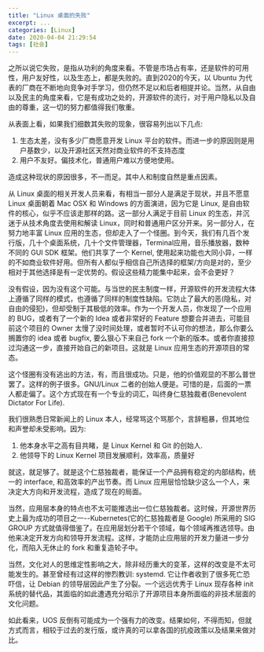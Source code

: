 ```yaml
---
title: "Linux 桌面的失败"
excerpt: ...
categories: [Linux]
date: 2020-04-04 21:29:54
tags: [社会]
---
```


之所以说它失败，是指从功利的角度来看。不管是市场占有率，还是软件的可用性，用户友好性，以及生态上，都是失败的。直到2020的今天，以 Ubuntu 为代表的厂商在不断地向竞争对手学习，但仍然不足以和后者相提并论。当然，从自由以及民主的角度来看，它是有成功之处的，开源软件的流行，对于用户隐私以及自由的尊重，这一切的努力都值得我们敬重。

从表面上看，如果我们细数其失败的现象，很容易列出以下几点:

1. 生态太差，没有多少厂商愿意开发 Linux 平台的软件。而进一步的原因则是用户基数少，以及开源社区天然对商业软件的不支持态度
2. 用户不友好。偏技术化，普通用户难以方便地使用。

造成这种现状的原因很多，不一而足。其中人和制度自然是重点因素。

从 Linux 桌面的相关开发人员来看，有相当一部分人是满足于现状，并且不愿意 Linux 桌面朝着 Mac OSX 和 Windows 的方面演进，因为它是 Linux, 是自由软件的核心，似乎不应该走那样的路。这一部分人满足于目前 Linux 的生态，并沉迷于从技术角度去使用和解读 Linux，同时和普通用户区分开来。另一部分人，在努力地丰富 Linux 应用的生态，但却走入了一个怪圈。到今天，我们有几百个发行版，几十个桌面系统，几十个文件管理器，Terminal应用，音乐播放器，数种不同的 GUI SDK 框架。他们共享了一个 Kernel, 使用起来功能也大同小异，一样的不如商业软件好用。但所有人都似乎相信自己所选择的框架/方向是对的，至少相对于其他选择是有一定优势的。假设这些精力能集中起来，会不会更好？

没有假设，因为没有这个可能。与当世的民主制度一样，开源软件的开发流程大体上遵循了同样的模式，也遵循了同样的制度性缺陷。它防止了最大的恶(隐私，对自由的侵犯)，但却受制于其极低的效率。作为一个开发人员，你发现了一个应用的 BUG，或者有了一个新的 Idea 或者非常好的 Feature 想要合并进去，可能目前这个项目的 Owner 太慢了没时间处理，或者暂时不认可你的想法，那么你要么搁置你的 idea 或者 bugfix, 要么狠心下来自己 fork 一个新的版本。或者你直接掠过沟通这一步，直接开始自己的新项目。这就是 Linux 应用生态的开源项目的常态。


这个怪圈有没有逃出的方法，有，而且很成功。只是，他的价值观显的不那么普世罢了。这样的例子很多。GNU/Linux 二者的创始人便是。可惜的是，后面的一票人都走偏了。这个方式现在有一个专业的词汇，叫终身仁慈独裁者(Benevolent Dictator For Life).

我们很熟悉日常新闻上的 Linux 本人，经常骂这个骂那个，言辞粗暴，但其地位和声誉却未受影响。因为:

1. 他本身水平之高有目共睹，是 Linux Kernel 和 Git 的创始人.
2. 他领导下的 Linux Kernel 项目发展顺利，效率高，质量好

就这，就足够了。就是这个仁慈独裁者，能保证一个产品拥有稳定的内部结构，统一的 interface, 和高效率的产出节奏。而 Linux 应用层恰恰缺少这么一个人，来决定大方向和开发流程，造成了现在的局面。

当然，应用层本身的特点也不太可能推选出一位仁慈独裁者。这时候，开源世界历史上最为成功的项目之一--Kubernetes(它的仁慈独裁者是 Google) 所采用的 SIG GROUP 方式就值得借鉴了。在应用层划分若干个领域，每个领域再推选领导。由他来决定开发方向和领导开发流程。这样，才能防止应用层的开发力量进一步分化，而陷入无休止的 fork 和重复造轮子中。

当然，文化对人的思维定性影响之大，除非经历重大的变革，这样的改变是不太可能发生的。甚至曾经有过这样的惨烈教训: systemd. 它让作者收到了很多死亡恐吓信，让 Debian 的领导层因此产生了分裂。一个远远优秀于 Linux 现存各种 init 系统的替代品，其面临的如此遭遇充分昭示了开源项目本身所面临的非技术层面的文化问题。

如此看来，UOS 反倒有可能成为一个强有力的改变。结果如何，不得而知，但就方式而言，相较于过去的发行版，或许真的可以拿各国的抗疫政策以及结果来做对比。




